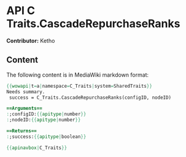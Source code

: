 # API C Traits.CascadeRepurchaseRanks

**Contributor:** Ketho

## Content

The following content is in MediaWiki markdown format:

```mediawiki
{{wowapi|t=a|namespace=C_Traits|system=SharedTraits}}
Needs summary.
 success = C_Traits.CascadeRepurchaseRanks(configID, nodeID)

==Arguments==
:;configID:{{apitype|number}}
:;nodeID:{{apitype|number}}

==Returns==
:;success:{{apitype|boolean}}

{{apinavbox|C_Traits}}
```